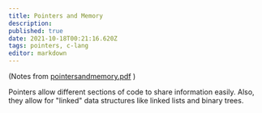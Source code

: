 ```yaml
---
title: Pointers and Memory
description: 
published: true
date: 2021-10-18T00:21:16.620Z
tags: pointers, c-lang
editor: markdown
---
```


(Notes from [pointersandmemory.pdf](/pointersandmemory.pdf) )

Pointers allow different sections of code to share information easily. Also, they allow for "linked" data structures like linked lists and binary trees.